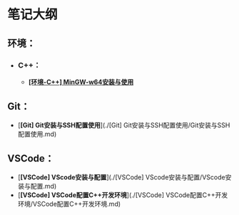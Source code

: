 # 笔记大纲

## 环境：

- ### C++：

  - [**[环境-C++] MinGW-w64安装与使用**](https://github.com/HIeart-Vael/Study_Notes/blob/master/%5BGit%5D%20Git%E5%AE%89%E8%A3%85%E4%B8%8ESSH%E9%85%8D%E7%BD%AE%E4%BD%BF%E7%94%A8/Git%E5%AE%89%E8%A3%85%E4%B8%8ESSH%E9%85%8D%E7%BD%AE%E4%BD%BF%E7%94%A8.md)



## Git：

- [**[Git] Git安装与SSH配置使用**](./[Git] Git安装与SSH配置使用/Git安装与SSH配置使用.md)



## VSCode：

- [**[VSCode] VScode安装与配置**](./[VSCode] VScode安装与配置/VScode安装与配置.md)
- [**[VSCode] VSCode配置C++开发环境**](./[VSCode] VSCode配置C++开发环境/VSCode配置C++开发环境.md)

